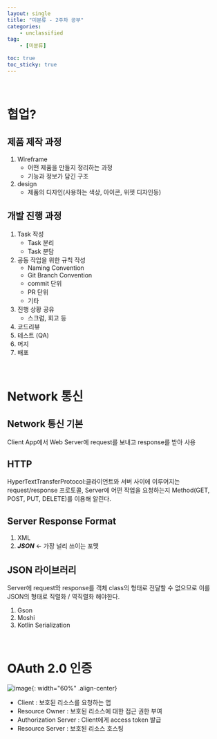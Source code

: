 ```yaml
---
layout: single
title: "미분류 - 2주차 공부"
categories: 
    - unclassified
tag:
    - [미분류]

toc: true
toc_sticky: true
---
```


<br>

# 협업?
## 제품 제작 과정
1. Wireframe
    - 어떤 제품을 만들지 정리하는 과정
    - 기능과 정보가 담긴 구조
2. design
    - 제품의 디자인(사용하는 색상, 아이콘, 위젯 디자인등)

## 개발 진행 과정
1. Task 작성
    - Task 분리
    - Task 분담
2. 공동 작업을 위한 규칙 작성
    - Naming Convention
    - Git Branch Convention
    - commit 단위
    - PR 단위
    - 기타
3. 진행 상황 공유
    - 스크럼, 회고 등
4. 코드리뷰
5. 테스트 (QA)
6. 머지
7. 배포

<br>

# Network 통신
## Network 통신 기본
Client App에서 Web Server에 request를 보내고 response를 받아 사용

## HTTP
HyperTextTransferProtocol:클라이언트와 서버 사이에 이루어지는 request/response 프로토콜, Server에 어떤 작업을 요청하는지 Method(GET, POST, PUT, DELETE)를 이용해 알린다.

## Server Response Format
1. XML
2. ***JSON*** <- 가장 널리 쓰이는 포맷

## JSON 라이브러리
Server에 request와 response를 객체 class의 형태로 전달할 수 없으므로 이를 JSON의 형태로 직렬화 / 역직렬화 해야한다.

1. Gson
2. Moshi
3. Kotlin Serialization

<br>

# OAuth 2.0 인증
![image](https://user-images.githubusercontent.com/79133730/188311725-edd6b62f-a393-4a44-b9ce-c3195d524281.png){: width="60%" .align-center}
- Client : 보호된 리소스를 요청하는 앱
- Resource Owner : 보호된 리소스에 대한 접근 권한 부여
- Authorization Server : Client에게 access token 발급
- Resource Server : 보호된 리소스 호스팅
